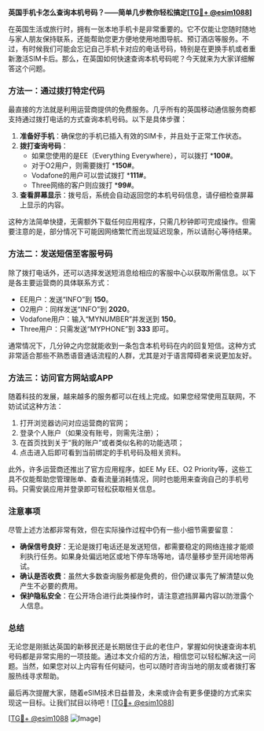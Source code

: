 **英国手机卡怎么查询本机号码？——简单几步教你轻松搞定[[TG💪+ @esim1088](https://t.me/s/esim1088)]**

在英国生活或旅行时，拥有一张本地手机卡是非常重要的。它不仅能让您随时随地与家人朋友保持联系，还能帮助您更方便地使用地图导航、预订酒店等服务。不过，有时候我们可能会忘记自己手机卡对应的电话号码，特别是在更换手机或者重新激活SIM卡后。那么，在英国如何快速查询本机号码呢？今天就来为大家详细解答这个问题。

### 方法一：通过拨打特定代码

最直接的方法就是利用运营商提供的免费服务。几乎所有的英国移动通信服务商都支持通过拨打电话的方式查询本机号码。以下是具体步骤：

1. **准备好手机**：确保您的手机已插入有效的SIM卡，并且处于正常工作状态。
2. **拨打查询号码**：
   - 如果您使用的是EE（Everything Everywhere），可以拨打 ***100#**。
   - 对于O2用户，则需要拨打 ***150#**。
   - Vodafone的用户可以尝试拨打 ***111#**。
   - Three网络的客户则应拨打 ***99#**。
3. **查看屏幕显示**：拨号后，系统会自动返回您的本机号码信息，请仔细检查屏幕上显示的内容。

这种方法简单快捷，无需额外下载任何应用程序，只需几秒钟即可完成操作。但需要注意的是，部分情况下可能因网络繁忙而出现延迟现象，所以请耐心等待结果。

### 方法二：发送短信至客服号码

除了拨打电话外，还可以选择发送短消息给相应的客服中心以获取所需信息。以下是各主要运营商的具体联系方式：

- EE用户：发送“INFO”到 **150**。
- O2用户：同样发送“INFO”到 **2020**。
- Vodafone用户：输入“MYNUMBER”并发送到 **150**。
- Three用户：只需发送“MYPHONE”到 **333** 即可。

通常情况下，几分钟之内您就能收到一条包含本机号码在内的回复短信。这种方式非常适合那些不熟悉语音通话流程的人群，尤其是对于语言障碍者来说更加友好。

### 方法三：访问官方网站或APP

随着科技的发展，越来越多的服务都可以在线上完成。如果您经常使用互联网，不妨试试这种方法：

1. 打开浏览器访问对应运营商的官网；
2. 登录个人账户（如果没有账号，则需先注册）；
3. 在首页找到关于“我的账户”或者类似名称的功能选项；
4. 点击进入后即可看到当前绑定的手机号码及相关资料。

此外，许多运营商还推出了官方应用程序，如EE My EE、O2 Priority等，这些工具不仅能帮助您管理账单、查看流量消耗情况，同时也能用来查询自己的手机号码。只需安装应用并登录即可轻松获取相关信息。

### 注意事项

尽管上述方法都非常有效，但在实际操作过程中仍有一些小细节需要留意：

- **确保信号良好**：无论是拨打电话还是发送短信，都需要稳定的网络连接才能顺利执行任务。如果身处偏远地区或地下停车场等地，请尽量移步至开阔地带再试。
- **确认是否收费**：虽然大多数查询服务都是免费的，但仍建议事先了解清楚以免产生不必要的费用。
- **保护隐私安全**：在公开场合进行此类操作时，请注意遮挡屏幕内容以防泄露个人信息。

### 总结

无论您是刚抵达英国的新移民还是长期居住于此的老住户，掌握如何快速查询本机号码都是非常实用的一项技能。通过本文介绍的方法，相信您可以轻松解决这一问题。当然，如果您对以上内容有任何疑问，也可以随时咨询当地的朋友或者拨打客服热线寻求帮助。

最后再次提醒大家，随着eSIM技术日益普及，未来或许会有更多便捷的方式来实现这一目标。让我们拭目以待吧！[[TG💪+ @esim1088](https://t.me/s/esim1088)] 

[[TG💪+ @esim1088](https://t.me/s/esim1088) ![Image](https://i.postimg.cc/4NQfJmqS/Snipaste-2025-05-13-00-14-12.png)]
